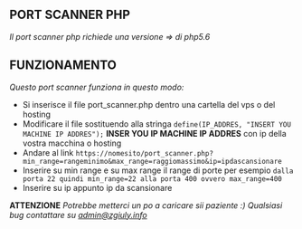 ## PORT SCANNER PHP

*Il port scanner php richiede una versione => di php5.6*

## FUNZIONAMENTO

*Questo port scanner funziona in questo modo:*

 - Si inserisce il file port_scanner.php dentro una cartella del vps o del hosting
 - Modificare il file sostituendo alla stringa `define(IP_ADDRES, "INSERT YOU MACHINE IP ADDRES");` **INSER YOU IP MACHINE IP ADDRES** con ip della vostra macchina o hosting
 - Andare al link `https://nomesito/port_scanner.php?min_range=rangeminimo&max_range=raggiomassimo&ip=ipdascansionare`
 - Inserire su min range e su max range il range di porte per esempio `dalla porta 22 quindi min_range=22 alla porta 400 ovvero max_range=400`
 - Inserire su ip appunto ip da scansionare
 
 **ATTENZIONE**
*Potrebbe metterci un po a caricare sii paziente :)*
*Qualsiasi bug contattare su admin@zgiuly.info* 
 